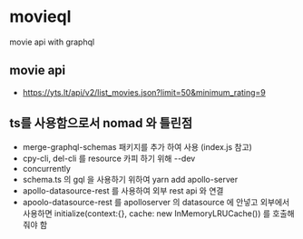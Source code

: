 # movieql
movie api with graphql

## movie api
- https://yts.lt/api/v2/list_movies.json?limit=50&minimum_rating=9

## ts를 사용함으로서 nomad 와 틀린점
- merge-graphql-schemas 패키지를 추가 하여 사용 (index.js 참고)
- cpy-cli, del-cli 를 resource 카피 하기 위해 --dev
- concurrently
- schema.ts 의 gql 을 사용하기 위하여 yarn add apollo-server
- apollo-datasource-rest 를 사용하여 외부 rest api 와 연결
- apoolo-datasource-rest 를 apolloserver 의 datasource 에 안넣고 외부에서 사용하면 initialize(context:{}, cache: new InMemoryLRUCache()) 를 호출해 줘야 함